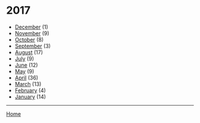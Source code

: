 # 2017

  * [December](./2017-12.md) (1)
  * [November](./2017-11.md) (9)
  * [October](./2017-10.md) (8)
  * [September](./2017-09.md) (3)
  * [August](./2017-08.md) (17)
  * [July](./2017-07.md) (9)
  * [June](./2017-06.md) (12)
  * [May](./2017-05.md) (9)
  * [April](./2017-04.md) (36)
  * [March](./2017-03.md) (13)
  * [February](./2017-02.md) (4)
  * [January](./2017-01.md) (14)

----

[Home](../)
